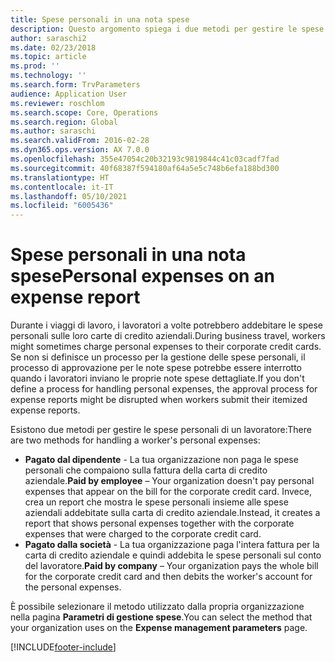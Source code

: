 ```yaml
---
title: Spese personali in una nota spese
description: Questo argomento spiega i due metodi per gestire le spese personali di un lavoratore in Microsoft Dynamics 365 Finance.
author: saraschi2
ms.date: 02/23/2018
ms.topic: article
ms.prod: ''
ms.technology: ''
ms.search.form: TrvParameters
audience: Application User
ms.reviewer: roschlom
ms.search.scope: Core, Operations
ms.search.region: Global
ms.author: saraschi
ms.search.validFrom: 2016-02-28
ms.dyn365.ops.version: AX 7.0.0
ms.openlocfilehash: 355e47054c20b32193c9819844c41c03cadf7fad
ms.sourcegitcommit: 40f68387f594180af64a5e5c748b6efa188bd300
ms.translationtype: HT
ms.contentlocale: it-IT
ms.lasthandoff: 05/10/2021
ms.locfileid: "6005436"
---
```

# <a name="personal-expenses-on-an-expense-report"></a><span data-ttu-id="6b9d7-103">Spese personali in una nota spese</span><span class="sxs-lookup"><span data-stu-id="6b9d7-103">Personal expenses on an expense report</span></span>

<span data-ttu-id="6b9d7-104">Durante i viaggi di lavoro, i lavoratori a volte potrebbero addebitare le spese personali sulle loro carte di credito aziendali.</span><span class="sxs-lookup"><span data-stu-id="6b9d7-104">During business travel, workers might sometimes charge personal expenses to their corporate credit cards.</span></span> <span data-ttu-id="6b9d7-105">Se non si definisce un processo per la gestione delle spese personali, il processo di approvazione per le note spese potrebbe essere interrotto quando i lavoratori inviano le proprie note spese dettagliate.</span><span class="sxs-lookup"><span data-stu-id="6b9d7-105">If you don't define a process for handling personal expenses, the approval process for expense reports might be disrupted when workers submit their itemized expense reports.</span></span> 

<span data-ttu-id="6b9d7-106">Esistono due metodi per gestire le spese personali di un lavoratore:</span><span class="sxs-lookup"><span data-stu-id="6b9d7-106">There are two methods for handling a worker's personal expenses:</span></span>

- <span data-ttu-id="6b9d7-107">**Pagato dal dipendente** - La tua organizzazione non paga le spese personali che compaiono sulla fattura della carta di credito aziendale.</span><span class="sxs-lookup"><span data-stu-id="6b9d7-107">**Paid by employee** – Your organization doesn't pay personal expenses that appear on the bill for the corporate credit card.</span></span> <span data-ttu-id="6b9d7-108">Invece, crea un report che mostra le spese personali insieme alle spese aziendali addebitate sulla carta di credito aziendale.</span><span class="sxs-lookup"><span data-stu-id="6b9d7-108">Instead, it creates a report that shows personal expenses together with the corporate expenses that were charged to the corporate credit card.</span></span>
- <span data-ttu-id="6b9d7-109">**Pagato dalla società** - La tua organizzazione paga l'intera fattura per la carta di credito aziendale e quindi addebita le spese personali sul conto del lavoratore.</span><span class="sxs-lookup"><span data-stu-id="6b9d7-109">**Paid by company** – Your organization pays the whole bill for the corporate credit card and then debits the worker's account for the personal expenses.</span></span>

<span data-ttu-id="6b9d7-110">È possibile selezionare il metodo utilizzato dalla propria organizzazione nella pagina **Parametri di gestione spese**.</span><span class="sxs-lookup"><span data-stu-id="6b9d7-110">You can select the method that your organization uses on the **Expense management parameters** page.</span></span>


[!INCLUDE[footer-include](../includes/footer-banner.md)]